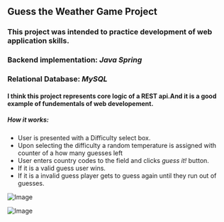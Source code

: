 ## Guess the Weather Game Project

### This project was intended to practice development of web application skills.
### Backend implementation: _Java Spring_
### Relational Database: _MySQL_

#### I think this project represents core logic of a REST api.And it is a good example of fundementals of web developement.

##### How it works:
* User is presented with a Difficulty select box.
* Upon selecting the difficulty a random temperature is assigned with counter of a how many guesses left
* User enters country codes to the field and clicks *guess it!* button.
* If it is a valid guess user wins.
* If it is a invalid guess player gets to guess again until they run out of guesses.

![Image](https://github.com/user-attachments/assets/ef85ecac-0a8b-46c0-8fea-e6e485963eeb)

![Image](https://github.com/user-attachments/assets/c125ef42-0118-4be5-af42-3d5c6843a47a)
